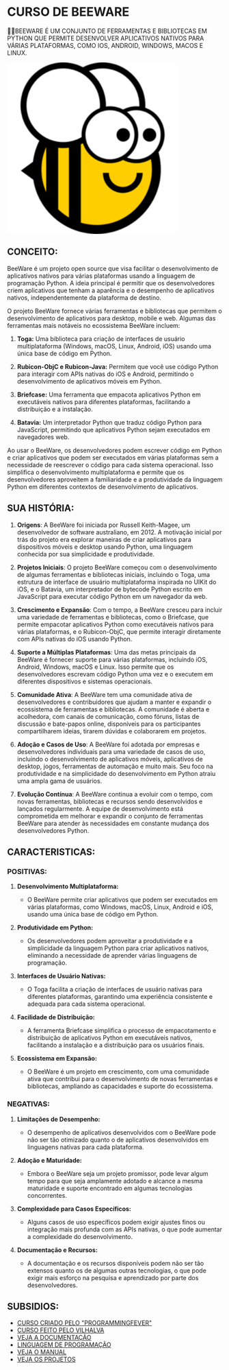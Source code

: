 # CURSO DE BEEWARE
👨‍⚖️BEEWARE É UM CONJUNTO DE FERRAMENTAS E BIBLIOTECAS EM PYTHON QUE PERMITE DESENVOLVER APLICATIVOS NATIVOS PARA VÁRIAS PLATAFORMAS, COMO IOS, ANDROID, WINDOWS, MACOS E LINUX.

<img src="FOTO.png" align="center" width="400"> <br>

## CONCEITO:
BeeWare é um projeto open source que visa facilitar o desenvolvimento de aplicativos nativos para várias plataformas usando a linguagem de programação Python. A ideia principal é permitir que os desenvolvedores criem aplicativos que tenham a aparência e o desempenho de aplicativos nativos, independentemente da plataforma de destino.

O projeto BeeWare fornece várias ferramentas e bibliotecas que permitem o desenvolvimento de aplicativos para desktop, mobile e web. Algumas das ferramentas mais notáveis no ecossistema BeeWare incluem:

1. **Toga:** Uma biblioteca para criação de interfaces de usuário multiplataforma (Windows, macOS, Linux, Android, iOS) usando uma única base de código em Python.

2. **Rubicon-ObjC e Rubicon-Java:** Permitem que você use código Python para interagir com APIs nativas do iOS e Android, permitindo o desenvolvimento de aplicativos móveis em Python.

3. **Briefcase:** Uma ferramenta que empacota aplicativos Python em executáveis nativos para diferentes plataformas, facilitando a distribuição e a instalação.

4. **Batavia:** Um interpretador Python que traduz código Python para JavaScript, permitindo que aplicativos Python sejam executados em navegadores web.

Ao usar o BeeWare, os desenvolvedores podem escrever código em Python e criar aplicativos que podem ser executados em várias plataformas sem a necessidade de reescrever o código para cada sistema operacional. Isso simplifica o desenvolvimento multiplataforma e permite que os desenvolvedores aproveitem a familiaridade e a produtividade da linguagem Python em diferentes contextos de desenvolvimento de aplicativos.

## SUA HISTÓRIA:
1. **Origens**: A BeeWare foi iniciada por Russell Keith-Magee, um desenvolvedor de software australiano, em 2012. A motivação inicial por trás do projeto era explorar maneiras de criar aplicativos para dispositivos móveis e desktop usando Python, uma linguagem conhecida por sua simplicidade e produtividade.

2. **Projetos Iniciais**: O projeto BeeWare começou com o desenvolvimento de algumas ferramentas e bibliotecas iniciais, incluindo o Toga, uma estrutura de interface de usuário multiplataforma inspirada no UIKit do iOS, e o Batavia, um interpretador de bytecode Python escrito em JavaScript para executar código Python em um navegador da web.

3. **Crescimento e Expansão**: Com o tempo, a BeeWare cresceu para incluir uma variedade de ferramentas e bibliotecas, como o Briefcase, que permite empacotar aplicativos Python como executáveis nativos para várias plataformas, e o Rubicon-ObjC, que permite interagir diretamente com APIs nativas do iOS usando Python.

4. **Suporte a Múltiplas Plataformas**: Uma das metas principais da BeeWare é fornecer suporte para várias plataformas, incluindo iOS, Android, Windows, macOS e Linux. Isso permite que os desenvolvedores escrevam código Python uma vez e o executem em diferentes dispositivos e sistemas operacionais.

5. **Comunidade Ativa**: A BeeWare tem uma comunidade ativa de desenvolvedores e contribuidores que ajudam a manter e expandir o ecossistema de ferramentas e bibliotecas. A comunidade é aberta e acolhedora, com canais de comunicação, como fóruns, listas de discussão e bate-papos online, disponíveis para os participantes compartilharem ideias, tirarem dúvidas e colaborarem em projetos.

6. **Adoção e Casos de Uso**: A BeeWare foi adotada por empresas e desenvolvedores individuais para uma variedade de casos de uso, incluindo o desenvolvimento de aplicativos móveis, aplicativos de desktop, jogos, ferramentas de automação e muito mais. Seu foco na produtividade e na simplicidade do desenvolvimento em Python atraiu uma ampla gama de usuários.

7. **Evolução Contínua**: A BeeWare continua a evoluir com o tempo, com novas ferramentas, bibliotecas e recursos sendo desenvolvidos e lançados regularmente. A equipe de desenvolvimento está comprometida em melhorar e expandir o conjunto de ferramentas BeeWare para atender às necessidades em constante mudança dos desenvolvedores Python.

## CARACTERISTICAS:
### POSITIVAS:
1. **Desenvolvimento Multiplataforma:**
   - O BeeWare permite criar aplicativos que podem ser executados em várias plataformas, como Windows, macOS, Linux, Android e iOS, usando uma única base de código em Python.

2. **Produtividade em Python:**
   - Os desenvolvedores podem aproveitar a produtividade e a simplicidade da linguagem Python para criar aplicativos nativos, eliminando a necessidade de aprender várias linguagens de programação.

3. **Interfaces de Usuário Nativas:**
   - O Toga facilita a criação de interfaces de usuário nativas para diferentes plataformas, garantindo uma experiência consistente e adequada para cada sistema operacional.

4. **Facilidade de Distribuição:**
   - A ferramenta Briefcase simplifica o processo de empacotamento e distribuição de aplicativos Python em executáveis nativos, facilitando a instalação e a distribuição para os usuários finais.

5. **Ecossistema em Expansão:**
   - O BeeWare é um projeto em crescimento, com uma comunidade ativa que contribui para o desenvolvimento de novas ferramentas e bibliotecas, ampliando as capacidades e suporte do ecossistema.

### NEGATIVAS:
1. **Limitações de Desempenho:**
   - O desempenho de aplicativos desenvolvidos com o BeeWare pode não ser tão otimizado quanto o de aplicativos desenvolvidos em linguagens nativas para cada plataforma.

2. **Adoção e Maturidade:**
   - Embora o BeeWare seja um projeto promissor, pode levar algum tempo para que seja amplamente adotado e alcance a mesma maturidade e suporte encontrado em algumas tecnologias concorrentes.

3. **Complexidade para Casos Específicos:**
   - Alguns casos de uso específicos podem exigir ajustes finos ou integração mais profunda com as APIs nativas, o que pode aumentar a complexidade do desenvolvimento.

4. **Documentação e Recursos:**
   - A documentação e os recursos disponíveis podem não ser tão extensos quanto os de algumas outras tecnologias, o que pode exigir mais esforço na pesquisa e aprendizado por parte dos desenvolvedores.

## SUBSIDIOS:
- [CURSO CRIADO PELO "PROGRAMMINGFEVER"](https://youtube.com/playlist?list=PLeOtHc_su2eXrh3IHTt2zrjeX0XdKrvOH&si=G8-a6tDM0KvK02g0)
- [CURSO FEITO PELO VILHALVA](https://github.com/VILHALVA)
- [VEJA A DOCUMENTAÇÃO](https://docs.beeware.org/en/latest/)
- [LINGUAGEM DE PROGRAMAÇÃO](https://github.com/VILHALVA/CURSO-DE-PYTHON)
- [VEJA O MANUAL](./MANUAL.md)
- [VEJA OS PROJETOS](https://github.com/VILHALVA?tab=repositories&q=topic:BEEWARE)